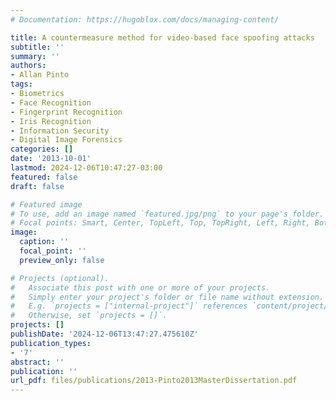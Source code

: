 ```yaml
---
# Documentation: https://hugoblox.com/docs/managing-content/

title: A countermeasure method for video-based face spoofing attacks
subtitle: ''
summary: ''
authors:
- Allan Pinto
tags:
- Biometrics
- Face Recognition
- Fingerprint Recognition
- Iris Recognition
- Information Security
- Digital Image Forensics
categories: []
date: '2013-10-01'
lastmod: 2024-12-06T10:47:27-03:00
featured: false
draft: false

# Featured image
# To use, add an image named `featured.jpg/png` to your page's folder.
# Focal points: Smart, Center, TopLeft, Top, TopRight, Left, Right, BottomLeft, Bottom, BottomRight.
image:
  caption: ''
  focal_point: ''
  preview_only: false

# Projects (optional).
#   Associate this post with one or more of your projects.
#   Simply enter your project's folder or file name without extension.
#   E.g. `projects = ["internal-project"]` references `content/project/deep-learning/index.md`.
#   Otherwise, set `projects = []`.
projects: []
publishDate: '2024-12-06T13:47:27.475610Z'
publication_types:
- '7'
abstract: ''
publication: ''
url_pdf: files/publications/2013-Pinto2013MasterDissertation.pdf
---
```


